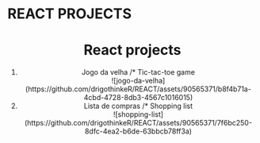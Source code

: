 # REACT PROJECTS
<div align="center">
  <h1>React projects</h1>
  <ol>
    <li>Jogo da velha /* Tic-tac-toe game<br>
        ![jogo-da-velha](https://github.com/drigothinkeR/REACT/assets/90565371/b8f4b71a-4cbd-4728-8db3-4567c1016015)
    </li>
    <li>Lista de compras /* Shopping list<br>
        ![shopping-list](https://github.com/drigothinkeR/REACT/assets/90565371/7f6bc250-8dfc-4ea2-b6de-63bbcb78ff3a)
    </li>
  </ol>
</div>
